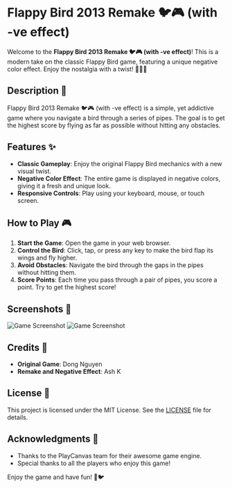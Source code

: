 # Flappy Bird 2013 Remake 🐦🎮 (with -ve effect)

Welcome to the **Flappy Bird 2013 Remake 🐦🎮 (with -ve effect)**! This is a modern take on the classic Flappy Bird game, featuring a unique negative color effect. Enjoy the nostalgia with a twist! 🌟🔥✨

## Description 📜

Flappy Bird 2013 Remake 🐦🎮 (with -ve effect) is a simple, yet addictive game where you navigate a bird through a series of pipes. The goal is to get the highest score by flying as far as possible without hitting any obstacles.

## Features ✨

- **Classic Gameplay**: Enjoy the original Flappy Bird mechanics with a new visual twist.
- **Negative Color Effect**: The entire game is displayed in negative colors, giving it a fresh and unique look.
- **Responsive Controls**: Play using your keyboard, mouse, or touch screen.

## How to Play 🎮

1. **Start the Game**: Open the game in your web browser.
2. **Control the Bird**: Click, tap, or press any key to make the bird flap its wings and fly higher.
3. **Avoid Obstacles**: Navigate the bird through the gaps in the pipes without hitting them.
4. **Score Points**: Each time you pass through a pair of pipes, you score a point. Try to get the highest score!

## Screenshots 📸

![Game Screenshot](https://example.com/screenshot1.png)
![Game Screenshot](https://example.com/screenshot2.png)

## Credits 🙌

- **Original Game**: Dong Nguyen
- **Remake and Negative Effect**: Ash K

## License 📄

This project is licensed under the MIT License. See the [LICENSE](LICENSE) file for details.

## Acknowledgments 🌟

- Thanks to the PlayCanvas team for their awesome game engine.
- Special thanks to all the players who enjoy this game!

Enjoy the game and have fun! 🎉🐦